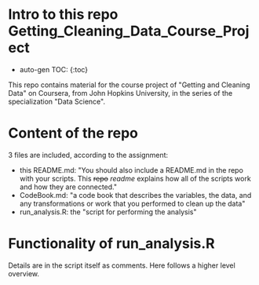 # Intro to this repo Getting_Cleaning_Data_Course_Project

* auto-gen TOC:
{:toc}

This repo contains material for the course project of "Getting and Cleaning Data" on Coursera, from John Hopkins University, in the series of the specialization "Data Science".

# Content of the repo

3 files are included, according to the assignment:
* this README.md: "You should also include a README.md in the repo with your scripts. This ~~repo~~ _readme_ explains how all of the scripts work and how they are connected."
* CodeBook.md: "a code book that describes the variables, the data, and any transformations or work that you performed to clean up the data"
* run_analysis.R: the "script for performing the analysis"

# Functionality of run_analysis.R

Details are in the script itself as comments. Here follows a higher level overview.



